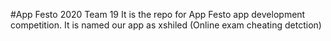#App Festo 2020 Team 19
It is the repo for App Festo app development competition. It is named our app as xshiled (Online exam cheating detction)
